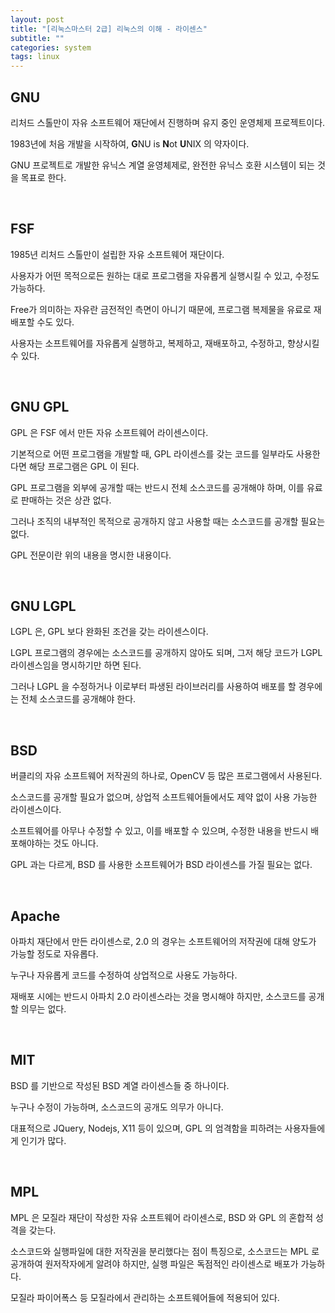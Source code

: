 ```yaml
---
layout: post
title: "[리눅스마스터 2급] 리눅스의 이해 - 라이센스"
subtitle: ""
categories: system
tags: linux
---
```


## GNU

리처드 스톨만이 자유 소프트웨어 재단에서 진행하며 유지 중인 운영체제 프로젝트이다.

1983년에 처음 개발을 시작하여, **G**NU is **N**ot **U**NIX 의 약자이다.

GNU 프로젝트로 개발한 유닉스 계열 윤영체제로, 완전한 유닉스 호환 시스템이 되는 것을 목표로 한다.

<br>

## FSF

1985년 리처드 스톨만이 설립한 자유 소프트웨어 재단이다.

사용자가 어떤 목적으로든 원하는 대로 프로그램을 자유롭게 실행시킬 수 있고, 수정도 가능하다.

Free가 의미하는 자유란 금전적인 측면이 아니기 때문에, 프로그램 복제물을 유료로 재배포할 수도 있다.

사용자는 소프트웨어를 자유롭게 실행하고, 복제하고, 재배포하고, 수정하고, 향상시킬 수 있다.

<br>

## GNU GPL

GPL 은 FSF 에서 만든 자유 소프트웨어 라이센스이다.

기본적으로 어떤 프로그램을 개발할 때, GPL 라이센스를 갖는 코드를 일부라도 사용한다면 해당 프로그램은 GPL 이 된다.

GPL 프로그램을 외부에 공개할 때는 반드시 전체 소스코드를 공개해야 하며, 이를 유료로 판매하는 것은 상관 없다.

그러나 조직의 내부적인 목적으로 공개하지 않고 사용할 때는 소스코드를 공개할 필요는 없다.

GPL 전문이란 위의 내용을 명시한 내용이다.

<br>

## GNU LGPL

LGPL 은, GPL 보다 완화된 조건을 갖는 라이센스이다.

LGPL 프로그램의 경우에는 소스코드를 공개하지 않아도 되며, 그저 해당 코드가 LGPL 라이센스임을 명시하기만 하면 된다.

그러나 LGPL 을 수정하거나 이로부터 파생된 라이브러리를 사용하여 배포를 할 경우에는 전체 소스코드를 공개해야 한다.

<br>

## BSD

버클리의 자유 소프트웨어 저작권의 하나로, OpenCV 등 많은 프로그램에서 사용된다.

소스코드를 공개할 필요가 없으며, 상업적 소프트웨어들에서도 제약 없이 사용 가능한 라이센스이다.

소프트웨어를 아무나 수정할 수 있고, 이를 배포할 수 있으며, 수정한 내용을 반드시 배포해야하는 것도 아니다.

GPL 과는 다르게, BSD 를 사용한 소프트웨어가 BSD 라이센스를 가질 필요는 없다.

<br>

## Apache

아파치 재단에서 만든 라이센스로, 2.0 의 경우는 소프트웨어의 저작권에 대해 양도가 가능할 정도로 자유롭다.

누구나 자유롭게 코드를 수정하여 상업적으로 사용도 가능하다.

재배포 시에는 반드시 아파치 2.0 라이센스라는 것을 명시해야 하지만, 소스코드를 공개할 의무는 없다.

<br>

## MIT

BSD 를 기반으로 작성된 BSD 계열 라이센스들 중 하나이다.

누구나 수정이 가능하며, 소스코드의 공개도 의무가 아니다.

대표적으로 JQuery, Nodejs, X11 등이 있으며, GPL 의 엄격함을 피하려는 사용자들에게 인기가 많다.

<br>

## MPL

MPL 은 모질라 재단이 작성한 자유 소프트웨어 라이센스로, BSD 와 GPL 의 혼합적 성격을 갖는다.

소스코드와 실행파일에 대한 저작권을 분리했다는 점이 특징으로, 소스코드는 MPL 로 공개하여 원저작자에게 알려야 하지만, 실행 파일은 독점적인 라이센스로 배포가 가능하다.

모질라 파이어폭스 등 모질라에서 관리하는 소프트웨어들에 적용되어 있다.
